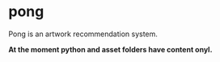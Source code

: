 # pong
Pong is an artwork recommendation system.

**At the moment python and asset folders have content onyl.**
